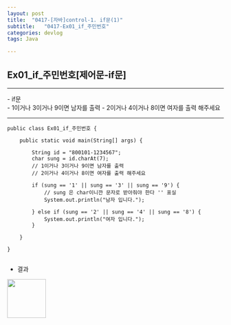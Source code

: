 ```yaml
---
layout: post
title:  "0417-[자바]control-1. if문(1)"
subtitle:   "0417-Ex01_if_주민번호"
categories: devlog
tags: Java

---
```

## Ex01_if_주민번호[제어문-if문]
---
<p>
- if문<br>
  - 1이거나 3이거나 9이면 남자를 출력
  - 2이거나 4이거나 8이면 여자를 출력 해주세요
</p>

---

~~~
public class Ex01_if_주민번호 {

	public static void main(String[] args) {

		String id = "800101-1234567";
		char sung = id.charAt(7);
		// 1이거나 3이거나 9이면 남자를 출력
		// 2이거나 4이거나 8이면 여자를 출력 해주세요

		if (sung == '1' || sung == '3' || sung == '9') {
			// sung 은 char이니깐 문자로 받아줘야 한다 '' 표실
			System.out.println("남자 입니다.");

		} else if (sung == '2' || sung == '4' || sung == '8') {
			System.out.println("여자 입니다.");
		}

	}

}


~~~

- 결과

<img style="float: left;" src="https://user-images.githubusercontent.com/49095304/58090765-fd1fa880-7c02-11e9-9ec9-d7d328c39606.JPG" width="90">

